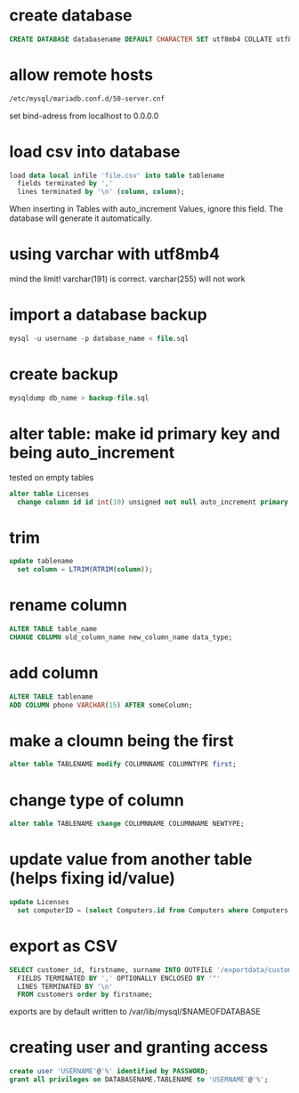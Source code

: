 # create database 

```SQL
CREATE DATABASE databasename DEFAULT CHARACTER SET utf8mb4 COLLATE utf8mb4_unicode_ci;
```

# allow remote hosts

```bash
/etc/mysql/mariadb.conf.d/50-server.cnf
```
set bind-adress from localhost to 0.0.0.0

# load csv into database

```SQL
load data local infile 'file.csv' into table tablename
  fields terminated by ',' 
  lines terminated by '\n' (column, column);
```

When inserting in Tables with auto_increment Values, ignore this field. The database will generate it automatically.

# using varchar with utf8mb4

mind the limit! varchar(191) is correct. varchar(255) will not work

# import a database backup

```SQL
mysql -u username -p database_name < file.sql
```

# create backup

```SQL
mysqldump db_name > backup-file.sql
```

# alter table: make id primary key and being auto_increment

tested on empty tables

```SQL
alter table Licenses
  change column id id int(10) unsigned not null auto_increment primary key;
```

# trim

```SQL
update tablename 
  set column = LTRIM(RTRIM(column));
```

# rename column

```SQL
ALTER TABLE table_name
CHANGE COLUMN old_column_name new_column_name data_type;
```

# add column

```SQL
ALTER TABLE tablename
ADD COLUMN phone VARCHAR(15) AFTER someColumn;
```

# make a cloumn being the first
```SQL
alter table TABLENAME modify COLUMNNAME COLUMNTYPE first;
```

# change type of column
```SQL
alter table TABLENAME change COLUMNNAME COLUMNNAME NEWTYPE;
```

# update value from another table (helps fixing id/value)

```SQL
update Licenses 
  set computerID = (select Computers.id from Computers where Computers.hostname = Licenses.hostname);
```

# export as CSV

```SQL
SELECT customer_id, firstname, surname INTO OUTFILE '/exportdata/customers.txt'
  FIELDS TERMINATED BY ',' OPTIONALLY ENCLOSED BY '"'
  LINES TERMINATED BY '\n'
  FROM customers order by firstname;
```

exports are by default written to /var/lib/mysql/$NAMEOFDATABASE


# creating user and granting access

```SQL
create user 'USERNAME'@'%' identified by PASSWORD;
grant all privileges on DATABASENAME.TABLENAME to 'USERNAME'@'%';
```
